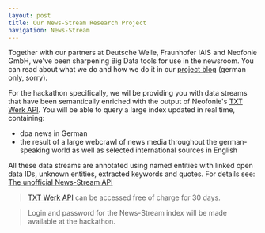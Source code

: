 ```yaml
---
layout: post
title: Our News-Stream Research Project
navigation: News-Stream
---
```


Together with our partners at Deutsche Welle, Fraunhofer IAIS and Neofonie GmbH, we've been sharpening Big Data tools for use in the newsroom. You can read about what we do and how we do it in our [project blog](http://newsstreamproject.org/) (german only, sorry).

For the hackathon specifically, we wil be providing you with data streams that have been semantically enriched with the output of Neofonie's [TXT Werk API](http://txtwerk.de/). You will be able to query a large index updated in real time, containing:

  * dpa news in German 
  * the result of a large webcrawl of news media throughout the german-speaking world as well as selected international sources in English
  
All these data streams are annotated using named entities with linked open data IDs, unknown entities, extracted keywords and quotes. For details see: [The unofficial News-Stream API](https://github.com/dpa-newslab/tickertools2016/blob/master/neofonie/EnglischHowToHackathon.md)

> [TXT Werk API](http://txtwerk.de/) can be accessed free of charge for 30 days.

> Login and password for the News-Stream index will be made available at the hackathon. 

